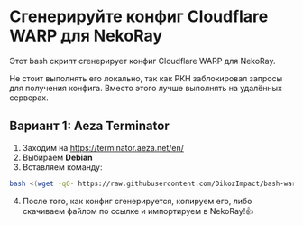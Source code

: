 # Сгенерируйте конфиг Cloudflare WARP для NekoRay
Этот bash скрипт сгенерирует конфиг Cloudflare WARP для NekoRay.

Не стоит выполнять его локально, так как РКН заблокировал запросы для получения конфига. Вместо этого лучше выполнять на удалённых серверах.

## Вариант 1: Aeza Terminator
1. Заходим на https://terminator.aeza.net/en/
2. Выбираем **Debian**
3. Вставляем команду:
```bash
bash <(wget -qO- https://raw.githubusercontent.com/DikozImpact/bash-warp-generator/refs/heads/patch-1/warp_generator_nekoray.sh)
```
4. После того, как конфиг сгенерируется, копируем его, либо скачиваем файлом по ссылке и импортируем в NekoRay!👍

